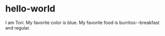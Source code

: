 # hello-world

I am Tori. My favorite color is blue. My favorite food is burritos--breakfast and regular.


